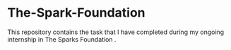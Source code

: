 # The-Spark-Foundation
This repository contains the task that I have completed during my ongoing internship in The Sparks Foundation . 
